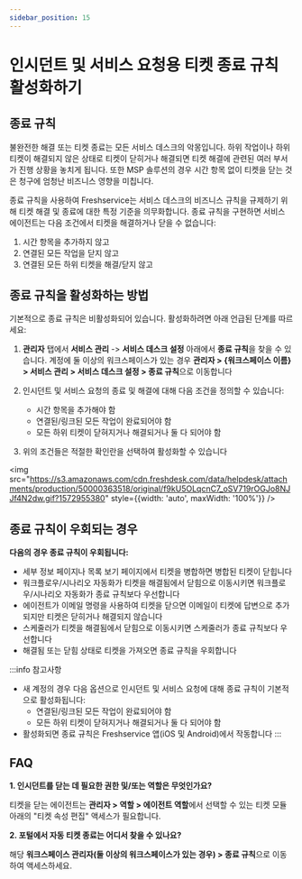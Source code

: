 ```yaml
---
sidebar_position: 15
---
```


# 인시던트 및 서비스 요청용 티켓 종료 규칙 활성화하기

## 종료 규칙

불완전한 해결 또는 티켓 종료는 모든 서비스 데스크의 악몽입니다. 하위 작업이나 하위 티켓이 해결되지 않은 상태로 티켓이 닫히거나 해결되면 티켓 해결에 관련된 여러 부서가 진행 상황을 놓치게 됩니다. 또한 MSP 솔루션의 경우 시간 항목 없이 티켓을 닫는 것은 청구에 엄청난 비즈니스 영향을 미칩니다.

종료 규칙을 사용하여 Freshservice는 서비스 데스크의 비즈니스 규칙을 규제하기 위해 티켓 해결 및 종료에 대한 특정 기준을 의무화합니다. 종료 규칙을 구현하면 서비스 에이전트는 다음 조건에서 티켓을 해결하거나 닫을 수 없습니다:

1. 시간 항목을 추가하지 않고
2. 연결된 모든 작업을 닫지 않고
3. 연결된 모든 하위 티켓을 해결/닫지 않고

## 종료 규칙을 활성화하는 방법

기본적으로 종료 규칙은 비활성화되어 있습니다. 활성화하려면 아래 언급된 단계를 따르세요:

1. **관리자** 탭에서 **서비스 관리** -> **서비스 데스크 설정** 아래에서 **종료 규칙**을 찾을 수 있습니다. 계정에 둘 이상의 워크스페이스가 있는 경우 **관리자 > {워크스페이스 이름} > 서비스 관리 > 서비스 데스크 설정 > 종료 규칙**으로 이동합니다

2. 인시던트 및 서비스 요청의 종료 및 해결에 대해 다음 조건을 정의할 수 있습니다:
   - 시간 항목을 추가해야 함
   - 연결된/링크된 모든 작업이 완료되어야 함
   - 모든 하위 티켓이 닫혀지거나 해결되거나 둘 다 되어야 함

3. 위의 조건들은 적절한 확인란을 선택하여 활성화할 수 있습니다

<img src="https://s3.amazonaws.com/cdn.freshdesk.com/data/helpdesk/attachments/production/50000363518/original/f9kU5OLqcnC7_oSV719rOGJo8NJJf4N2dw.gif?1572955380" style={{width: 'auto', maxWidth: '100%'}} />

## 종료 규칙이 우회되는 경우

**다음의 경우 종료 규칙이 우회됩니다:**

- 세부 정보 페이지나 목록 보기 페이지에서 티켓을 병합하면 병합된 티켓이 닫힙니다
- 워크플로우/시나리오 자동화가 티켓을 해결됨에서 닫힘으로 이동시키면 워크플로우/시나리오 자동화가 종료 규칙보다 우선합니다
- 에이전트가 이메일 명령을 사용하여 티켓을 닫으면 이메일이 티켓에 답변으로 추가되지만 티켓은 닫히거나 해결되지 않습니다
- 스케줄러가 티켓을 해결됨에서 닫힘으로 이동시키면 스케줄러가 종료 규칙보다 우선합니다
- 해결됨 또는 닫힘 상태로 티켓을 가져오면 종료 규칙을 우회합니다

:::info 참고사항
- 새 계정의 경우 다음 옵션으로 인시던트 및 서비스 요청에 대해 종료 규칙이 기본적으로 활성화됩니다:
  - 연결된/링크된 모든 작업이 완료되어야 함
  - 모든 하위 티켓이 닫혀지거나 해결되거나 둘 다 되어야 함
- 활성화되면 종료 규칙은 Freshservice 앱(iOS 및 Android)에서 작동합니다
:::

## FAQ

**1. 인시던트를 닫는 데 필요한 권한 및/또는 역할은 무엇인가요?**

티켓을 닫는 에이전트는 **관리자 > 역할 > 에이전트 역할**에서 선택할 수 있는 티켓 모듈 아래의 "티켓 속성 편집" 액세스가 필요합니다.

**2. 포털에서 자동 티켓 종료는 어디서 찾을 수 있나요?**

해당 **워크스페이스 관리자(둘 이상의 워크스페이스가 있는 경우) > 종료 규칙**으로 이동하여 액세스하세요.